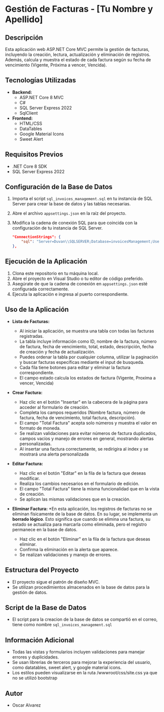 # Gestión de Facturas - [Tu Nombre y Apellido]

## Descripción

Esta aplicación web ASP.NET Core MVC permite la gestión de facturas, incluyendo la creación, lectura, actualización y eliminación de registros. Además, calcula y muestra el estado de cada factura según su fecha de vencimiento (Vigente, Próxima a vencer, Vencida).

## Tecnologías Utilizadas

* **Backend:**
    * ASP.NET Core 8 MVC
    * C#
    * SQL Server Express 2022
    * SqlClient
* **Frontend:**
    * HTML/CSS
    * DataTables
    * Google Material Icons
    * Sweet Alert

## Requisitos Previos

* .NET Core 8 SDK
* SQL Server Express 2022

## Configuración de la Base de Datos

1.  Importa el script `sql_invoices_management.sql` en tu instancia de SQL Server para crear la base de datos y las tablas necesarias.
2.  Abre el archivo `appsettings.json` en la raíz del proyecto.
3.  Modifica la cadena de conexión SQL para que coincida con la configuración de tu instancia de SQL Server.

    ```json
    "ConnectionStrings": {
        "sql": "Server=Duvan\\SQLSERVER;Database=invoicesManagement;User Id=sa;Password=sqlserver;Encrypt=False;"
    },
    ```

## Ejecución de la Aplicación

1.  Clona este repositorio en tu máquina local.
2.  Abre el proyecto en Visual Studio o tu editor de código preferido.
3.  Asegúrate de que la cadena de conexión en `appsettings.json` esté configurada correctamente.
4.  Ejecuta la aplicación e ingresa al puerto correspondiente.

## Uso de la Aplicación

* **Lista de Facturas:**
    * Al iniciar la aplicación, se muestra una tabla con todas las facturas registradas.
    * La tabla incluye información como ID, nombre de la factura, número de factura, fecha de vencimiento, total, estado, descripción, fecha de creación y fecha de actualización.
    * Puedes ordenar la tabla por cualquier columna, utilizar la paginación y buscar facturas específicas mediante el input de busqueda.
    * Cada fila tiene botones para editar y eliminar la factura correspondiente.
    * El campo estado calcula los estados de factura (Vigente, Proxima a vencer, Vencida)
* **Crear Factura:**
    * Haz clic en el botón "Insertar" en la cabecera de la página para acceder al formulario de creación.
    * Completa los campos requeridos (Nombre factura, número de factura, fecha de vencimiento, total factura, descripción).
    * El campo "Total Factura" acepta solo números y muestra el valor en formato de moneda.
    * Se realizan validaciones para evitar números de factura duplicados, campos vacíos y manejo de errores en general, mostrando alertas personalizadas.
    * Al insertar una factura correctamente, se redirigira al index y se mostrará una alerta personalizada
* **Editar Factura:**
    * Haz clic en el botón "Editar" en la fila de la factura que deseas modificar.
    * Realiza los cambios necesarios en el formulario de edición.
    * El campo "Total Factura" tiene la misma funcionalidad que en la vista de creación.
    * Se aplican las mismas validaciones que en la creación.
* **Eliminar Factura:**
    *En esta aplicación, los registros de facturas no se eliminan físicamente de la base de datos. En su lugar, se implementa un **borrado lógico**. 
    Esto significa que cuando se elimina una factura, su estado se actualiza para marcarla como eliminada, pero el registro permanece en la base de datos.
    
    * Haz clic en el botón "Eliminar" en la fila de la factura que deseas eliminar.
    * Confirma la eliminación en la alerta que aparece.
    * Se realizan validaciones y manejo de errores.

## Estructura del Proyecto

* El proyecto sigue el patrón de diseño MVC.
* Se utilizan procedimientos almacenados en la base de datos para la gestión de datos.

## Script de la Base de Datos

* El script para la creacion de la base de datos se compartió en el correo, tiene como nombre `sql_invoices_management.sql`

## Información Adicional

* Todas las vistas y formularios incluyen validaciones para manejar errores y duplicidades.
* Se usan librerias de terceros para mejorar la experiencia del usuario, como datatables, sweet alert, y google material icons.
* Los estilos pueden visualizarse en la ruta /wwwroot/css/site.css ya que no se utilizó bootstrap

## Autor

* Oscar Alvarez
